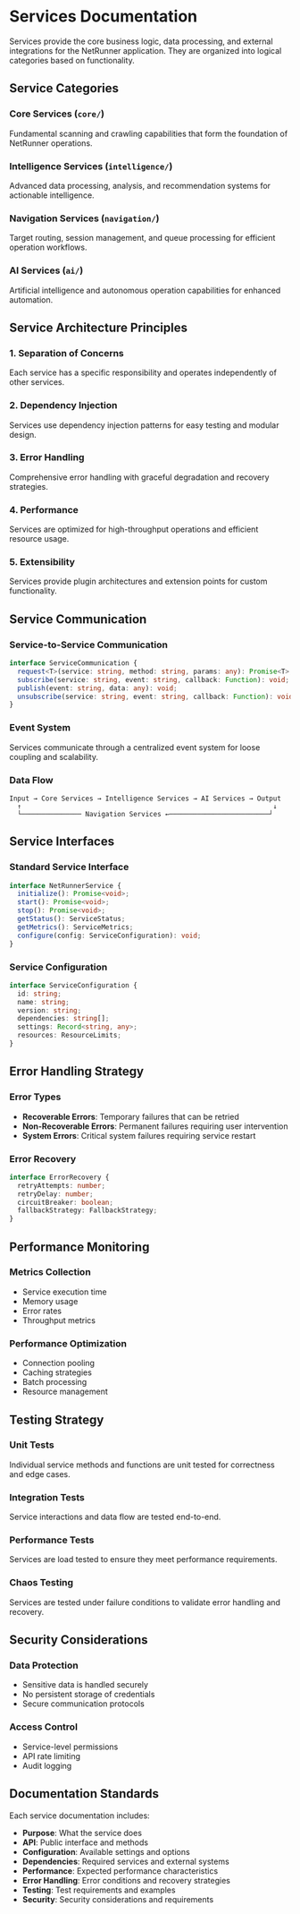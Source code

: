 # Services Documentation

Services provide the core business logic, data processing, and external integrations for the NetRunner application. They are organized into logical categories based on functionality.

## Service Categories

### Core Services (`core/`)
Fundamental scanning and crawling capabilities that form the foundation of NetRunner operations.

### Intelligence Services (`intelligence/`)
Advanced data processing, analysis, and recommendation systems for actionable intelligence.

### Navigation Services (`navigation/`)
Target routing, session management, and queue processing for efficient operation workflows.

### AI Services (`ai/`)
Artificial intelligence and autonomous operation capabilities for enhanced automation.

## Service Architecture Principles

### 1. **Separation of Concerns**
Each service has a specific responsibility and operates independently of other services.

### 2. **Dependency Injection**
Services use dependency injection patterns for easy testing and modular design.

### 3. **Error Handling**
Comprehensive error handling with graceful degradation and recovery strategies.

### 4. **Performance**
Services are optimized for high-throughput operations and efficient resource usage.

### 5. **Extensibility**
Services provide plugin architectures and extension points for custom functionality.

## Service Communication

### Service-to-Service Communication
```typescript
interface ServiceCommunication {
  request<T>(service: string, method: string, params: any): Promise<T>;
  subscribe(service: string, event: string, callback: Function): void;
  publish(event: string, data: any): void;
  unsubscribe(service: string, event: string, callback: Function): void;
}
```

### Event System
Services communicate through a centralized event system for loose coupling and scalability.

### Data Flow
```
Input → Core Services → Intelligence Services → AI Services → Output
  ↑                                                               ↓
  └─────────────── Navigation Services ←─────────────────────────┘
```

## Service Interfaces

### Standard Service Interface
```typescript
interface NetRunnerService {
  initialize(): Promise<void>;
  start(): Promise<void>;
  stop(): Promise<void>;
  getStatus(): ServiceStatus;
  getMetrics(): ServiceMetrics;
  configure(config: ServiceConfiguration): void;
}
```

### Service Configuration
```typescript
interface ServiceConfiguration {
  id: string;
  name: string;
  version: string;
  dependencies: string[];
  settings: Record<string, any>;
  resources: ResourceLimits;
}
```

## Error Handling Strategy

### Error Types
- **Recoverable Errors**: Temporary failures that can be retried
- **Non-Recoverable Errors**: Permanent failures requiring user intervention
- **System Errors**: Critical system failures requiring service restart

### Error Recovery
```typescript
interface ErrorRecovery {
  retryAttempts: number;
  retryDelay: number;
  circuitBreaker: boolean;
  fallbackStrategy: FallbackStrategy;
}
```

## Performance Monitoring

### Metrics Collection
- Service execution time
- Memory usage
- Error rates
- Throughput metrics

### Performance Optimization
- Connection pooling
- Caching strategies
- Batch processing
- Resource management

## Testing Strategy

### Unit Tests
Individual service methods and functions are unit tested for correctness and edge cases.

### Integration Tests
Service interactions and data flow are tested end-to-end.

### Performance Tests
Services are load tested to ensure they meet performance requirements.

### Chaos Testing
Services are tested under failure conditions to validate error handling and recovery.

## Security Considerations

### Data Protection
- Sensitive data is handled securely
- No persistent storage of credentials
- Secure communication protocols

### Access Control
- Service-level permissions
- API rate limiting
- Audit logging

## Documentation Standards

Each service documentation includes:

- **Purpose**: What the service does
- **API**: Public interface and methods
- **Configuration**: Available settings and options
- **Dependencies**: Required services and external systems
- **Performance**: Expected performance characteristics
- **Error Handling**: Error conditions and recovery strategies
- **Testing**: Test requirements and examples
- **Security**: Security considerations and requirements

